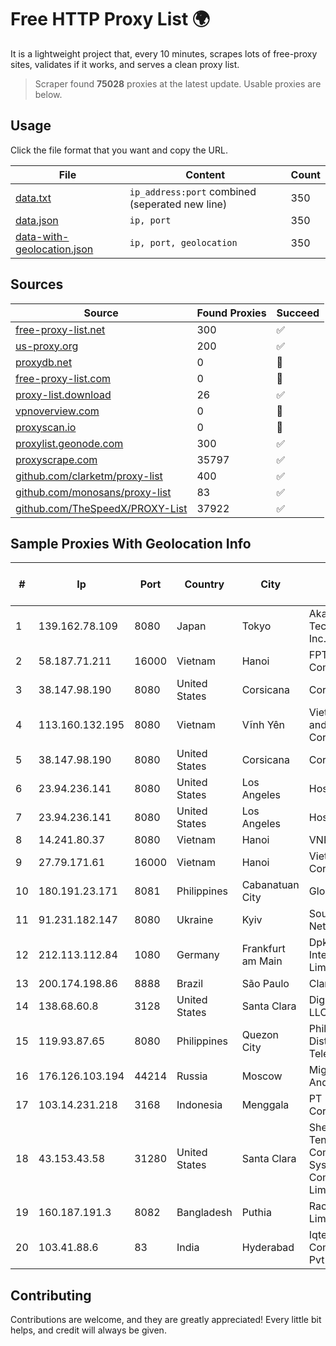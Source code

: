 
# Free HTTP Proxy List 🌍

It is a lightweight project that, every 10 minutes, scrapes lots of free-proxy sites, validates if it works, and serves a clean proxy list.


> Scraper found **75028** proxies at the latest update. Usable proxies are below.

## Usage

Click the file format that you want and copy the URL.


|File|Content|Count|
|----|-------|-----|
|[data.txt](https://raw.githubusercontent.com/themiralay/Proxy-List-World/master/data.txt)|`ip_address:port` combined (seperated new line)|350|
|[data.json](https://raw.githubusercontent.com/themiralay/Proxy-List-World/master/data.json)|`ip, port`|350|
|[data-with-geolocation.json](https://raw.githubusercontent.com/themiralay/Proxy-List-World/master/data-with-geolocation.json)|`ip, port, geolocation`|350|

## Sources

|Source|Found Proxies|Succeed|
|------|-------------|-------|
|[free-proxy-list.net](https://free-proxy-list.net)|300|✅|
|[us-proxy.org](https://www.us-proxy.org)|200|✅|
|[proxydb.net](http://proxydb.net)|0|🚫|
|[free-proxy-list.com](https://free-proxy-list.com/?page=&port=&type%5B%5D=http&type%5B%5D=https&up_time=0&search=Search)|0|🚫|
|[proxy-list.download](https://www.proxy-list.download/HTTP)|26|✅|
|[vpnoverview.com](https://vpnoverview.com/privacy/anonymous-browsing/free-proxy-servers)|0|🚫|
|[proxyscan.io](https://www.proxyscan.io)|0|🚫|
|[proxylist.geonode.com](https://proxylist.geonode.com/api/proxy-list?limit=300&page=1&sort_by=lastChecked&sort_type=desc&protocols=http,https)|300|✅|
|[proxyscrape.com](https://api.proxyscrape.com/v2/?request=displayproxies&protocol=http&timeout=10000&country=all&ssl=all&anonymity=all)|35797|✅|
|[github.com/clarketm/proxy-list](https://raw.githubusercontent.com/clarketm/proxy-list/master/proxy-list-raw.txt)|400|✅|
|[github.com/monosans/proxy-list](https://raw.githubusercontent.com/monosans/proxy-list/main/proxies/http.txt)|83|✅|
|[github.com/TheSpeedX/PROXY-List](https://raw.githubusercontent.com/TheSpeedX/PROXY-List/master/http.txt)|37922|✅|


## Sample Proxies With Geolocation Info

|#|Ip|Port|Country|City|Internet Service Provider|
|-|--|----|-------|----|-------------------------|
|1|139.162.78.109|8080|Japan|Tokyo|Akamai Technologies, Inc.|
|2|58.187.71.211|16000|Vietnam|Hanoi|FPT Telecom Company|
|3|38.147.98.190|8080|United States|Corsicana|Corsicana ISD|
|4|113.160.132.195|8080|Vietnam|Vĩnh Yên|VietNam Post and Telecom Corporation|
|5|38.147.98.190|8080|United States|Corsicana|Corsicana ISD|
|6|23.94.236.141|8080|United States|Los Angeles|HostPapa|
|7|23.94.236.141|8080|United States|Los Angeles|HostPapa|
|8|14.241.80.37|8080|Vietnam|Hanoi|VNPT|
|9|27.79.171.61|16000|Vietnam|Hanoi|Viettel Corporation|
|10|180.191.23.171|8081|Philippines|Cabanatuan City|Globe Telecom|
|11|91.231.182.147|8080|Ukraine|Kyiv|South Park Networks LLC|
|12|212.113.112.84|1080|Germany|Frankfurt am Main|DpkgSoft International Limited|
|13|200.174.198.86|8888|Brazil|São Paulo|Claro S.A|
|14|138.68.60.8|3128|United States|Santa Clara|DigitalOcean, LLC|
|15|119.93.87.65|8080|Philippines|Quezon City|Philippine Long Distance Telephone Co.|
|16|176.126.103.194|44214|Russia|Moscow|Miglovets Egor Andreevich|
|17|103.14.231.218|3168|Indonesia|Menggala|PT Internet Corp Ltd|
|18|43.153.43.58|31280|United States|Santa Clara|Shenzhen Tencent Computer Systems Company Limited|
|19|160.187.191.3|8082|Bangladesh|Puthia|Race Online Limited|
|20|103.41.88.6|83|India|Hyderabad|Iqtera Communication Pvt Ltd|



## Contributing

Contributions are welcome, and they are greatly appreciated! Every
little bit helps, and credit will always be given.


